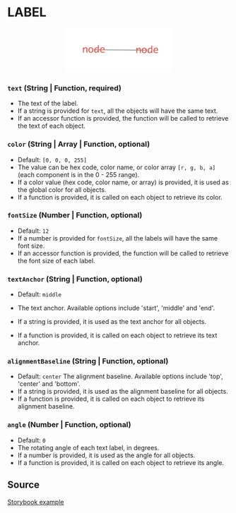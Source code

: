 # LABEL

<p align="center">
  <img src="/gatsby/images/node-styles/label.png" height="100" />
</p>

### `text` (String | Function, required)
- The text of the label.
- If a string is provided for `text`, all the objects will have the same text.
- If an accessor function is provided, the function will be called to retrieve the text of each object.

### `color` (String | Array | Function, optional)
- Default: `[0, 0, 0, 255]`
- The value can be hex code, color name, or color array `[r, g, b, a]` (each component is in the 0 - 255 range).
- If a color value (hex code, color name, or array) is provided, it is used as the global color for all objects.
- If a function is provided, it is called on each object to retrieve its color.

### `fontSize` (Number | Function, optional)
- Default: `12`
- If a number is provided for `fontSize`, all the labels will have the same font size.
- If an accessor function is provided, the function will be called to retrieve the font size of each label.

### `textAnchor` (String | Function, optional)
- Default: `middle`
- The text anchor. Available options include 'start', 'middle' and 'end'.

- If a string is provided, it is used as the text anchor for all objects.
- If a function is provided, it is called on each object to retrieve its text anchor.

### `alignmentBaseline` (String | Function, optional)
- Default: `center`
The alignment baseline. Available options include 'top', 'center' and 'bottom'.
- If a string is provided, it is used as the alignment baseline for all objects.
- If a function is provided, it is called on each object to retrieve its alignment baseline.

### `angle` (Number | Function, optional)
- Default: `0`
- The rotating angle of each text label, in degrees.
- If a number is provided, it is used as the angle for all objects.
- If a function is provided, it is called on each object to retrieve its angle.


## Source

[Storybook example](https://github.com/uber/graph.gl/blob/master/stories/node-types/stories.js)
